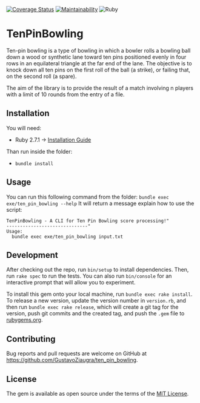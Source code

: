 [![Coverage Status](https://coveralls.io/repos/github/GustavoZiaugra/ten-pin-bowling/badge.svg)](https://coveralls.io/github/GustavoZiaugra/ten-pin-bowling) [![Maintainability](https://api.codeclimate.com/v1/badges/d7e5bc0d23eff4cca9cc/maintainability)](https://codeclimate.com/github/GustavoZiaugra/ten-pin-bowling/maintainability) ![Ruby](https://github.com/GustavoZiaugra/ten-pin-bowling/workflows/Ruby/badge.svg?branch=master)

# TenPinBowling
Ten-pin bowling is a type of bowling in which a bowler rolls a bowling ball down a wood or synthetic lane toward ten pins positioned evenly in four rows in an equilateral triangle at the far end of the lane. The objective is to knock down all ten pins on the first roll of the ball (a strike), or failing that, on the second roll (a spare).

The aim of the library is to provide the result of a match involving n players with a limit of 10 rounds from the entry of a file.

## Installation
You will need:
- Ruby 2.7.1 -> [Installation Guide](https://www.ruby-lang.org/pt/documentation/installation/)

Than run inside the folder:
- `bundle install`

## Usage

You can run this following command from the folder:
`bundle exec exe/ten_pin_bowling --help`
It will return a message explain how to use the script:
```
TenPinBowling - A CLI for Ten Pin Bowling score processing!"
------------------------------"
Usage:
  bundle exec exe/ten_pin_bowling input.txt
```


## Development

After checking out the repo, run `bin/setup` to install dependencies. Then, run `rake spec` to run the tests. You can also run `bin/console` for an interactive prompt that will allow you to experiment.

To install this gem onto your local machine, run `bundle exec rake install`. To release a new version, update the version number in `version.rb`, and then run `bundle exec rake release`, which will create a git tag for the version, push git commits and the created tag, and push the `.gem` file to [rubygems.org](https://rubygems.org).

## Contributing

Bug reports and pull requests are welcome on GitHub at https://github.com/GustavoZiaugra/ten_pin_bowling.

## License

The gem is available as open source under the terms of the [MIT License](https://opensource.org/licenses/MIT).
